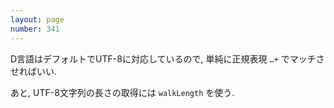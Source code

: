 ```yaml
---
layout: page
number: 341
---
```

D言語はデフォルトでUTF-8に対応しているので, 単純に正規表現 `…+` でマッチさせればいい.

あと, UTF-8文字列の長さの取得には `walkLength` を使う.
